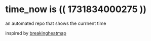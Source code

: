 # time_now is (( 1731834000275 ))

an automated repo that shows the currnent time

inspired by [breakingheatmap](https://github.com/breakingheatmap/breakingheatmap)